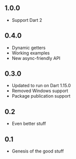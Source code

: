 ## 1.0.0
- Support Dart 2

## 0.4.0

- Dynamic getters
- Working examples
- New async-friendly API

## 0.3.0

- Updated to run on Dart 1.15.0
- Removed Windows support
- Package publication support

## 0.2

- Even better stuff

## 0.1

- Genesis of the good stuff
